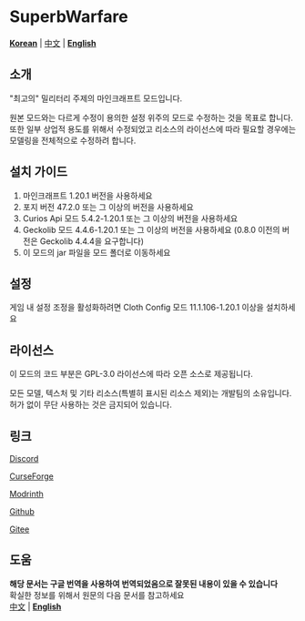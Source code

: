 # SuperbWarfare

**[Korean](./README.md)** | [中文](README-cn.md) | **[English](./README-en.md)** 

## 소개

"최고의" 밀리터리 주제의 마인크래프트 모드입니다.

원본 모드와는 다르게 수정이 용의한 설정 위주의 모드로 수정하는 것을 목표로 합니다. \
또한 일부 상업적 용도를 위해서 수정되었고 리소스의 라이선스에 따라 필요할 경우에는 모델링을 전체적으로 수정하려 합니다.

## 설치 가이드

1. 마인크래프트 1.20.1 버전을 사용하세요
2. 포지 버전 47.2.0 또는 그 이상의 버전을 사용하세요
3. Curios Api 모드 5.4.2-1.20.1 또는 그 이상의 버전을 사용하세요
4. Geckolib 모드 4.4.6-1.20.1 또는 그 이상의 버전을 사용하세요 (0.8.0 이전의 버전은 Geckolib 4.4.4을 요구합니다)
5. 이 모드의 jar 파일을 모드 폴더로 이동하세요 

## 설정

게임 내 설정 조정을 활성화하려면 Cloth Config 모드 11.1.106-1.20.1 이상을 설치하세요

## 라이선스

이 모드의 코드 부분은 GPL-3.0 라이선스에 따라 오픈 소스로 제공됩니다.

모든 모델, 텍스처 및 기타 리소스(특별히 표시된 리소스 제외)는 개발팀의 소유입니다. 허가 없이 무단 사용하는 것은 금지되어 있습니다.

## 링크

[Discord](https://discord.gg/g7RVnHFDh9)

[CurseForge](https://www.curseforge.com/minecraft/mc-mods/superb-warfare)

[Modrinth](https://modrinth.com/mod/superb-warfare)

[Github](https://github.com/Mercurows/SuperbWarfare)

[Gitee](https://gitee.com/atsuishio/SuperbWarfare)

## 도움
**해당 문서는 구글 번역을 사용하여 번역되었음으로 잘못된 내용이 있을 수 있습니다** \
확실한 정보를 위해서 원문의 다음 문서를 참고하세요 \
[中文](README-cn.md) | **[English](./README-en.md)** 
